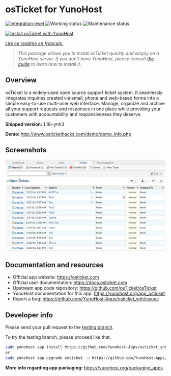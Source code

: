 <!--
N.B.: This README was automatically generated by https://github.com/YunoHost/apps/tree/master/tools/README-generator
It shall NOT be edited by hand.
-->

# osTicket for YunoHost

[![Integration level](https://dash.yunohost.org/integration/osticket.svg)](https://dash.yunohost.org/appci/app/osticket) ![Working status](https://ci-apps.yunohost.org/ci/badges/osticket.status.svg) ![Maintenance status](https://ci-apps.yunohost.org/ci/badges/osticket.maintain.svg)

[![Install osTicket with YunoHost](https://install-app.yunohost.org/install-with-yunohost.svg)](https://install-app.yunohost.org/?app=osticket)

*[Lire ce readme en français.](./README_fr.md)*

> *This package allows you to install osTicket quickly and simply on a YunoHost server.
If you don't have YunoHost, please consult [the guide](https://yunohost.org/#/install) to learn how to install it.*

## Overview

osTicket is a widely-used open source support ticket system. It seamlessly integrates inquiries created via email, phone and web-based forms into a simple easy-to-use multi-user web interface. Manage, organize and archive all your support requests and responses in one place while providing your customers with accountability and responsiveness they deserve.

**Shipped version:** 1.18~ynh3

**Demo:** http://www.ostickethacks.com/demo/demo_info.php

## Screenshots

![Screenshot of osTicket](./doc/screenshots/screenshot.png)

## Documentation and resources

* Official app website: <https://osticket.com>
* Official user documentation: <https://docs.osticket.com>
* Upstream app code repository: <https://github.com/osTicket/osTicket>
* YunoHost documentation for this app: <https://yunohost.org/app_osticket>
* Report a bug: <https://github.com/YunoHost-Apps/osticket_ynh/issues>

## Developer info

Please send your pull request to the [testing branch](https://github.com/YunoHost-Apps/osticket_ynh/tree/testing).

To try the testing branch, please proceed like that.

``` bash
sudo yunohost app install https://github.com/YunoHost-Apps/osticket_ynh/tree/testing --debug
or
sudo yunohost app upgrade osticket -u https://github.com/YunoHost-Apps/osticket_ynh/tree/testing --debug
```

**More info regarding app packaging:** <https://yunohost.org/packaging_apps>
